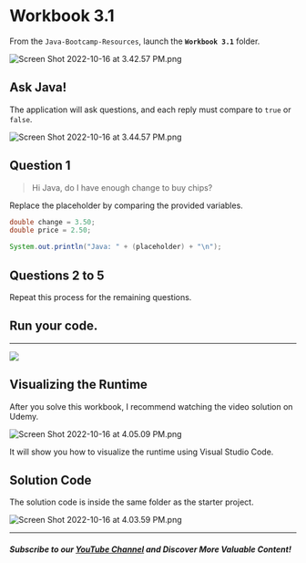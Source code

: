 # Workbook 3.1

From the `Java-Bootcamp-Resources`, launch the **`Workbook 3.1`** folder.

![Screen Shot 2022-10-16 at 3.42.57 PM.png](https://firebasestorage.googleapis.com/v0/b/learnthepart-75aed.appspot.com/o/images%2Fd40319e8-888f-4251-a682-ecdde8e12393?alt=media&token=3b48ea32-b278-4971-a0af-f33c8f62857c)

Ask Java!
---------

The application will ask questions, and each reply must compare to `true` or `false`.

![Screen Shot 2022-10-16 at 3.44.57 PM.png](https://firebasestorage.googleapis.com/v0/b/learnthepart-75aed.appspot.com/o/images%2F301e43dc-d274-493b-8336-a853bceb2eb6?alt=media&token=fc685aa1-a6af-43a5-958f-4fc04b2222ee)

## Question 1
> Hi Java, do I have enough change to buy chips?

Replace the placeholder by comparing the provided variables.

```java
double change = 3.50;
double price = 2.50;

System.out.println("Java: " + (placeholder) + "\n");
```

## Questions 2 to 5
Repeat this process for the remaining questions.

## Run your code.
--------------

![](https://firebasestorage.googleapis.com/v0/b/learnthepart-75aed.appspot.com/o/images%2F9ce0c356-fd65-4d8a-8fa6-36795dba3f4f?alt=media&token=e84b3404-c500-447f-9d14-9bd8da3e2de9)

## Visualizing the Runtime

After you solve this workbook, I recommend watching the video solution on Udemy.

![Screen Shot 2022-10-16 at 4.05.09 PM.png](https://firebasestorage.googleapis.com/v0/b/learnthepart-75aed.appspot.com/o/images%2Faf9cc27b-9c96-4d8b-a5ff-9ef36f98345b?alt=media&token=598d9a43-34c3-4836-a87a-322ea1a21e97)

It will show you how to visualize the runtime using Visual Studio Code.

## Solution Code

The solution code is inside the same folder as the starter project.

![Screen Shot 2022-10-16 at 4.03.59 PM.png](https://firebasestorage.googleapis.com/v0/b/learnthepart-75aed.appspot.com/o/images%2F4d727614-a15c-4651-a3e0-639836b495e1?alt=media&token=b6b6bd26-e460-4ab2-8fac-5e116e17e3fe)

-------
##### Subscribe to our [YouTube Channel](https://www.youtube.com/@RayanSlim087?sub_confirmation=1) and Discover More Valuable Content!